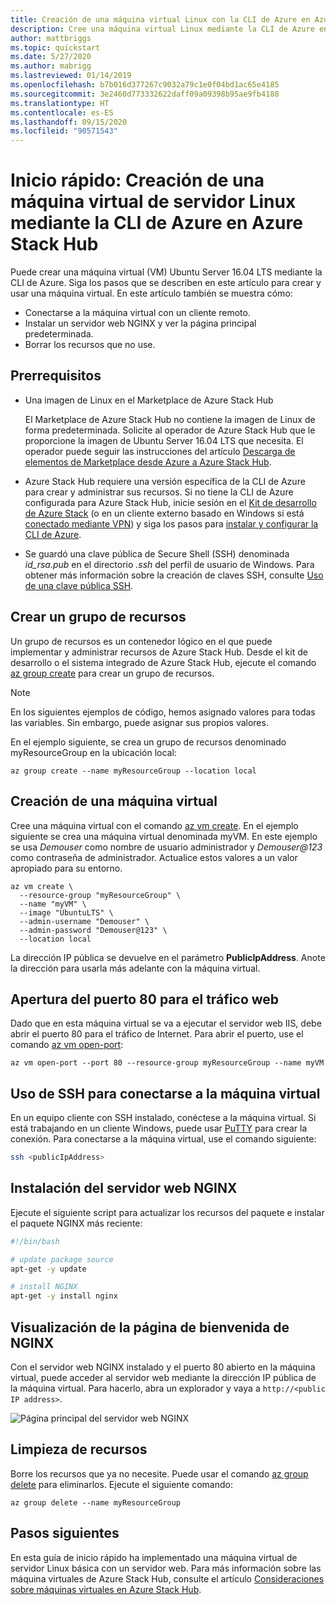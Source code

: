 ```yaml
---
title: Creación de una máquina virtual Linux con la CLI de Azure en Azure Stack Hub
description: Cree una máquina virtual Linux mediante la CLI de Azure en Azure Stack Hub.
author: mattbriggs
ms.topic: quickstart
ms.date: 5/27/2020
ms.author: mabrigg
ms.lastreviewed: 01/14/2019
ms.openlocfilehash: b7b016d377267c9032a79c1e0f04bd1ac65e4185
ms.sourcegitcommit: 3e2460d773332622daff09a09398b95ae9fb4188
ms.translationtype: HT
ms.contentlocale: es-ES
ms.lasthandoff: 09/15/2020
ms.locfileid: "90571543"
---
```

# <a name="quickstart-create-a-linux-server-vm-by-using-the-azure-cli-in-azure-stack-hub"></a>Inicio rápido: Creación de una máquina virtual de servidor Linux mediante la CLI de Azure en Azure Stack Hub

Puede crear una máquina virtual (VM) Ubuntu Server 16.04 LTS mediante la CLI de Azure. Siga los pasos que se describen en este artículo para crear y usar una máquina virtual. En este artículo también se muestra cómo:

* Conectarse a la máquina virtual con un cliente remoto.
* Instalar un servidor web NGINX y ver la página principal predeterminada.
* Borrar los recursos que no use.

## <a name="prerequisites"></a>Prerrequisitos

* Una imagen de Linux en el Marketplace de Azure Stack Hub

   El Marketplace de Azure Stack Hub no contiene la imagen de Linux de forma predeterminada. Solicite al operador de Azure Stack Hub que le proporcione la imagen de Ubuntu Server 16.04 LTS que necesita. El operador puede seguir las instrucciones del artículo [Descarga de elementos de Marketplace desde Azure a Azure Stack Hub](../operator/azure-stack-download-azure-marketplace-item.md).

* Azure Stack Hub requiere una versión específica de la CLI de Azure para crear y administrar sus recursos. Si no tiene la CLI de Azure configurada para Azure Stack Hub, inicie sesión en el [Kit de desarrollo de Azure Stack](../asdk/asdk-connect.md#connect-to-azure-stack-using-rdp) (o en un cliente externo basado en Windows si está [conectado mediante VPN](../asdk/asdk-connect.md#connect-to-azure-stack-using-vpn)) y siga los pasos para [instalar y configurar la CLI de Azure](azure-stack-version-profiles-azurecli2.md).

* Se guardó una clave pública de Secure Shell (SSH) denominada *id_rsa.pub* en el directorio *.ssh* del perfil de usuario de Windows. Para obtener más información sobre la creación de claves SSH, consulte [Uso de una clave pública SSH](azure-stack-dev-start-howto-ssh-public-key.md).

## <a name="create-a-resource-group"></a>Crear un grupo de recursos

Un grupo de recursos es un contenedor lógico en el que puede implementar y administrar recursos de Azure Stack Hub. Desde el kit de desarrollo o el sistema integrado de Azure Stack Hub, ejecute el comando [az group create](/cli/azure/group#az-group-create) para crear un grupo de recursos.

> [!NOTE]
> En los siguientes ejemplos de código, hemos asignado valores para todas las variables. Sin embargo, puede asignar sus propios valores.

En el ejemplo siguiente, se crea un grupo de recursos denominado myResourceGroup en la ubicación local: 

```cli
az group create --name myResourceGroup --location local
```

## <a name="create-a-virtual-machine"></a>Creación de una máquina virtual

Cree una máquina virtual con el comando [az vm create](/cli/azure/vm#az-vm-create). En el ejemplo siguiente se crea una máquina virtual denominada myVM. En este ejemplo se usa *Demouser* como nombre de usuario administrador y *Demouser@123* como contraseña de administrador. Actualice estos valores a un valor apropiado para su entorno.

```cli
az vm create \
  --resource-group "myResourceGroup" \
  --name "myVM" \
  --image "UbuntuLTS" \
  --admin-username "Demouser" \
  --admin-password "Demouser@123" \
  --location local
```

La dirección IP pública se devuelve en el parámetro **PublicIpAddress**. Anote la dirección para usarla más adelante con la máquina virtual.

## <a name="open-port-80-for-web-traffic"></a>Apertura del puerto 80 para el tráfico web

Dado que en esta máquina virtual se va a ejecutar el servidor web IIS, debe abrir el puerto 80 para el tráfico de Internet. Para abrir el puerto, use el comando [az vm open-port](/cli/azure/vm): 

```cli
az vm open-port --port 80 --resource-group myResourceGroup --name myVM
```

## <a name="use-ssh-to-connect-to-the-virtual-machine"></a>Uso de SSH para conectarse a la máquina virtual

En un equipo cliente con SSH instalado, conéctese a la máquina virtual. Si está trabajando en un cliente Windows, puede usar [PuTTY](https://www.putty.org/) para crear la conexión. Para conectarse a la máquina virtual, use el comando siguiente:

```bash
ssh <publicIpAddress>
```

## <a name="install-the-nginx-web-server"></a>Instalación del servidor web NGINX

Ejecute el siguiente script para actualizar los recursos del paquete e instalar el paquete NGINX más reciente:

```bash
#!/bin/bash

# update package source
apt-get -y update

# install NGINX
apt-get -y install nginx
```

## <a name="view-the-nginx-welcome-page"></a>Visualización de la página de bienvenida de NGINX

Con el servidor web NGINX instalado y el puerto 80 abierto en la máquina virtual, puede acceder al servidor web mediante la dirección IP pública de la máquina virtual. Para hacerlo, abra un explorador y vaya a ```http://<public IP address>```.

![Página principal del servidor web NGINX](./media/azure-stack-quick-create-vm-linux-cli/nginx.png)

## <a name="clean-up-resources"></a>Limpieza de recursos

Borre los recursos que ya no necesite. Puede usar el comando [az group delete](/cli/azure/group#az-group-delete) para eliminarlos. Ejecute el siguiente comando:

```cli
az group delete --name myResourceGroup
```

## <a name="next-steps"></a>Pasos siguientes

En esta guía de inicio rápido ha implementado una máquina virtual de servidor Linux básica con un servidor web. Para más información sobre las máquina virtuales de Azure Stack Hub, consulte el artículo [Consideraciones sobre máquinas virtuales en Azure Stack Hub](azure-stack-vm-considerations.md).
